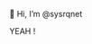 👋 Hi, I’m @sysrqnet

<!---
sysrqnet/sysrqnet is a ✨ special ✨ repository because its `README.md` (this file) appears on your GitHub profile.
You can click the Preview link to take a look at your changes.
--->
YEAH !
